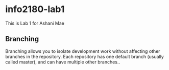 # info2180-lab1

This is Lab 1 for Ashani Mae

## Branching
Branching allows you to isolate development work without 
affecting other branches in the repository. Each repository 
has one default branch (usually called master), and can have 
multiple other branches..
